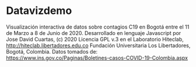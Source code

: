 # Datavizdemo
Visualización interactiva de datos sobre contagios C19 en Bogotá entre el 11 de Marzo a 8 de Junio de 2020. Desarrollado en lenguaje Javascript por Jose David Cuartas, (c) 2020 Licencia GPL v.3 en el Laboratorio Hiteclab, http://hiteclab.libertadores.edu.co Fundación Universitaria Los Libertadores, Bogotá, Colombia.
Datos tomados de: https://www.ins.gov.co/Paginas/Boletines-casos-COVID-19-Colombia.aspx
